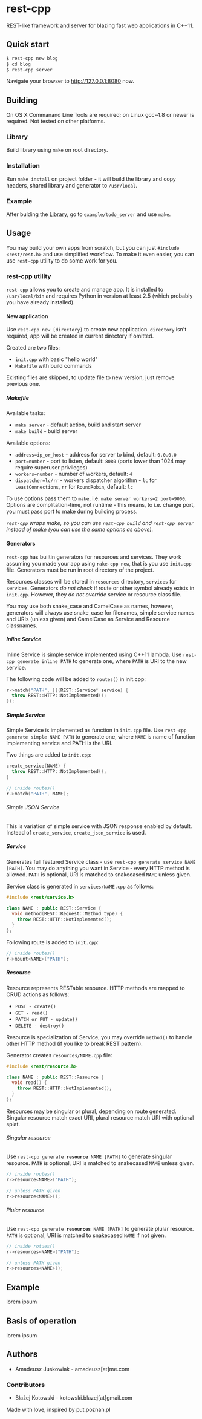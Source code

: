 rest-cpp
========
REST-like framework and server for blazing fast web applications in
C++11.


Quick start
-----------
``` sh
$ rest-cpp new blog
$ cd blog
$ rest-cpp server
```

Navigate your browser to http://127.0.0.1:8080 now.


Building
--------
On OS X Commanand Line Tools are required; on Linux gcc-4.8 or newer is
required. Not tested on other platforms.


### Library
Build library using `make` on root directory.

### Installation
Run `make install` on project folder - it will build the library and
copy headers, shared library and generator to `/usr/local`.

### Example
After bulding the [Library](#library), go to `example/todo_server` and use `make`. 


Usage
-----
You may build your own apps from scratch, but you can just `#include <rest/rest.h>`
and use simplified workflow. To make it even easier, you can use `rest-cpp` utility
to do some work for you.

### rest-cpp utility
`rest-cpp` allows you to create and manage app.
It is installed to `/usr/local/bin` and requires Python in version at
least 2.5 (which probably you have already installed).

#### New application
Use `rest-cpp new [directory]` to create new application. `directory`
isn't required, app will be created in current directory if omitted.

Created are two files:
  - `init.cpp` with basic "hello world"
  - `Makefile` with build commands

Existing files are skipped, to update file to new version, just remove
previous one.

##### Makefile
Available tasks:
  - `make server` - default action, build and start server
  - `make build` - build server

Available options:
  - `address=ip_or_host` - address for server to bind, default: `0.0.0.0`
  - `port=number` - port to listen, default: `8080` (ports lower than 1024 may require superuser privileges)
  - `workers=number` - number of workers, default: `4`
  - `dispatcher=lc/rr` - workers dispatcher algorithm - `lc` for `LeastConnections`, `rr` for `RoundRobin`, default: `lc`

To use options pass them to `make`, i.e. `make server workers=2 port=9000`.
Options are complitation-time, not runtime - this means, to i.e. change
port, you must pass port to make during building process.

*`rest-cpp` wraps make, so you can use `rest-cpp build` and `rest-cpp server` instead of
make (you can use the same options as above).*

#### Generators
`rest-cpp` has builtin generators for resources and services. They work
assuming you made your app using `rake-cpp new`, that is you use
`init.cpp` file. Generators must be run in root directory of the
project.

Resources classes will be stored in `resources` directory, `services`
for services. Generators *do not check* if route or other symbol
already exists in `init.cpp`. However, they *do not override* service or resource class file.

You may use both snake_case and CamelCase as names, however, generators
will always use snake_case for filenames, simple service names and URIs (unless given) and
CamelCase as Service and Resource classnames.

##### Inline Service
Inline Service is simple service implemented using C++11 lambda. Use
`rest-cpp generate inline PATH` to generate one, where `PATH` is URI to
the new service.

The following code will be added to `routes()` in init.cpp:

```cpp
r->match("PATH", [](REST::Service* service) {
  throw REST::HTTP::NotImplemented();
});
```

##### Simple Service
Simple Service is implemented as function in `init.cpp` file.
Use `rest-cpp generate simple NAME PATH` to generate one, where `NAME`
is name of function implementing service and PATH is the URI.

Two things are added to `init.cpp`:

```cpp
create_service(NAME) {
  throw REST::HTTP::NotImplemented();
}

// inside routes()
r->match("PATH", NAME);
```

###### Simple JSON Service
This is variation of simple service with JSON response enabled by
default. Instead of `create_service`, `create_json_service` is used.

##### Service
Generates full featured Service class - use `rest-cpp generate service NAME [PATH]`.
You may do anything you want in Service - every HTTP method is allowed.
`PATH` is optional, URI is matched to snakecased `NAME` unless given.

Service class is generated in `services/NAME.cpp` as follows:

```cpp
#include <rest/service.h>

class NAME : public REST::Service {
  void method(REST::Request::Method type) {
    throw REST::HTTP::NotImplemented();
  }
};
```

Following route is added to `init.cpp`:

```cpp
// inside routes()
r->mount<NAME>("PATH");
```

##### Resource
Resource represents RESTable resource. HTTP methods are mapped to CRUD
actions as follows:
  - `POST - create()`
  - `GET - read()`
  - `PATCH or PUT - update()`
  - `DELETE - destroy()`

Resource is specialization of Service, you may override `method()` to
handle other HTTP method (if you like to break REST pattern).

Generator creates `resources/NAME.cpp` file:

```cpp
#include <rest/resource.h>

class NAME : public REST::Resource {
  void read() {
    throw REST::HTTP::NotImplemented();
  }
};
```

Resources may be singular or plural, depending on route generated.
Singular resource match exact URI, plural resource match URI with
optional splat.

###### Singular resource
Use <code>rest-cpp generate <b>resource</b> NAME [PATH]</code> to generate singular
resource. `PATH` is optional, URI is matched to snakecased `NAME` unless
given.

```cpp
// inside routes()
r->resource<NAME>("PATH");

// unless PATH given
r->resource<NAME>();
```

###### Plular resource
Use <code>rest-cpp generate <b>resources</b> NAME [PATH]</code> to generate plular
resource. `PATH` is optional, URI is matched to snakecased `NAME` if not
given.

```cpp
// inside rotues()
r->resources<NAME>("PATH");

// unless PATH given
r->resources<NAME>();
```


Example
-------
lorem ipsum


Basis of operation
------------------
lorem ipsum


Authors
-------
- Amadeusz Juskowiak - amadeusz[at]me.com

### Contributors
- Błażej Kotowski - kotowski.blazej[at]gmail.com

Made with love, inspired by put.poznan.pl

